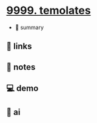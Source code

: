 # [9999. temolates](https://github.com/Tdahuyou/react/tree/main/9999.%20temolates)

- 📝 summary


## 🔗 links



## 📒 notes



## 💻 demo



## 🤖 ai


